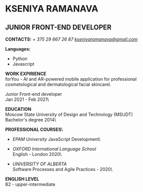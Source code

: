 # KSENIYA RAMANAVA

## JUNIOR FRONT-END DEVELOPER

**CONTACTS:**
_+ 375 29 667 26 87_
*kseniyaramanava@gmail.com*

**Languages:**

- Python
- Javascript

**WORK EXPIRIENCE**\
forYou - AI and AR-powered mobile application for professional cosmetological and dermatological facial skincare\

Junior Front-end developer\
Jan 2021 - Feb 2021\

**EDUCATION**\
Moscow State University of Design and Technology (MSUDT)\
Bachelor's degree 2014\

**PROFESSIONAL COURSES**\

- _EPAM University_
  JavaScript Development\

* _OXFORD International Language School_\
  English - London 2020\

* _UNIVERSITY OF ALBERTA_\
  Software Processes and Agile Practices - 2020\

**ENGLISH LEVEL**\
B2 - upper-intermediate
